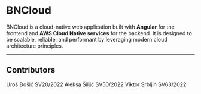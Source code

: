 # BNCloud

BNCloud is a cloud-native web application built with **Angular** for the frontend and **AWS Cloud Native services** for the backend. It is designed to be scalable, reliable, and performant by leveraging modern cloud architecture principles.

---

## Contributors

Uroš Đošić SV20/2022
Aleksa Šiljić SV50/2022
Viktor Srbljin SV63/2022
